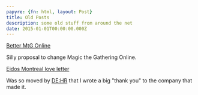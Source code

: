 ```yaml
---
papyre: {fn: html, layout: Post}
title: Old Posts
description: some old stuff from around the net
date: 2015-01-01T00:00:00.000Z
---
```


[Better MtG Online](https://medium.com/@mitranim/better-mtg-online-82ac42d79970)

Silly proposal to change Magic the Gathering Online.

[Eidos Montreal love letter](http://blog-blogger.mitranim.com/2012/11/a-thank-you-to-eidos-montreal-for-dehr.html)

Was so moved by [DE:HR](http://en.wikipedia.org/wiki/Deus_Ex:_Human_Revolution)
that I wrote a big "thank you" to the company that made it.

